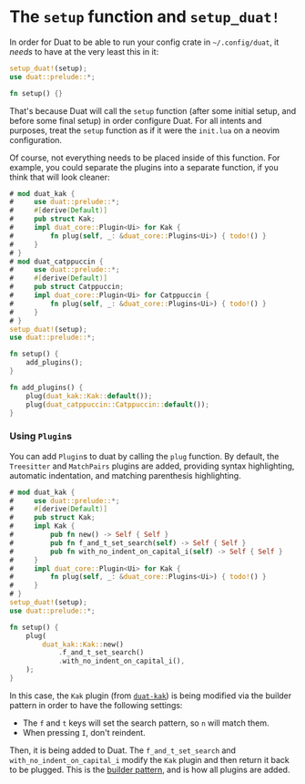 # The `setup` function and `setup_duat!`

In order for Duat to be able to run your config crate in `~/.config/duat`, it 
_needs_ to have at the very least this in it: 

```rust
setup_duat!(setup);
use duat::prelude::*;

fn setup() {}
```

That's because Duat will call the `setup` function (after some initial setup, 
and before some final setup) in order configure Duat. For all intents and 
purposes, treat the `setup` function as if it were the `init.lua` on a neovim 
configuration.

Of course, not everything needs to be placed inside of this function. For 
example, you could separate the plugins into a separate function, if you think 
that will look cleaner:

```rust
# mod duat_kak {
#     use duat::prelude::*;
#     #[derive(Default)]
#     pub struct Kak;
#     impl duat_core::Plugin<Ui> for Kak {
#         fn plug(self, _: &duat_core::Plugins<Ui>) { todo!() }
#     }
# }
# mod duat_catppuccin {
#     use duat::prelude::*;
#     #[derive(Default)]
#     pub struct Catppuccin;
#     impl duat_core::Plugin<Ui> for Catppuccin {
#         fn plug(self, _: &duat_core::Plugins<Ui>) { todo!() }
#     }
# }
setup_duat!(setup);
use duat::prelude::*;

fn setup() {
    add_plugins();
}

fn add_plugins() {
    plug(duat_kak::Kak::default());
    plug(duat_catppuccin::Catppuccin::default());
}
```

### Using `Plugin`s

You can add `Plugin`s to duat by calling the `plug` function. By default, the 
`Treesitter` and `MatchPairs` plugins are added, providing syntax highlighting, 
automatic indentation, and matching parenthesis highlighting.


```rust
# mod duat_kak {
#     use duat::prelude::*;
#     #[derive(Default)]
#     pub struct Kak;
#     impl Kak {
#         pub fn new() -> Self { Self }
#         pub fn f_and_t_set_search(self) -> Self { Self }
#         pub fn with_no_indent_on_capital_i(self) -> Self { Self }
#     }
#     impl duat_core::Plugin<Ui> for Kak {
#         fn plug(self, _: &duat_core::Plugins<Ui>) { todo!() }
#     }
# }
setup_duat!(setup);
use duat::prelude::*;

fn setup() {
    plug(
        duat_kak::Kak::new()
            .f_and_t_set_search()
            .with_no_indent_on_capital_i(),
    );
}
```

In this case, the `Kak` plugin (from [`duat-kak`]) is being modified via the 
builder pattern in order to have the following settings:

- The `f` and `t` keys will set the search pattern, so `n` will match them.
- When pressing `I`, don't reindent.

Then, it is being added to Duat. The `f_and_t_set_search` and 
`with_no_indent_on_capital_i` modify the `Kak` plugin and then return it back 
to be plugged. This is the [builder pattern], and is how all plugins are added.

[`duat-kak`]: https://github.com/AhoyISki/duat-kak
[builder pattern]: https://rust-unofficial.github.io/patterns/patterns/creational/builder.html
